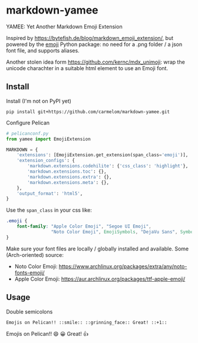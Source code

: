 # markdown-yamee
YAMEE: Yet Another Markdown Emoji Extension

Inspired by <https://bytefish.de/blog/markdown_emoji_extension/>, but powered by the [emoji](https://pypi.org/project/emoji/) Python package: no need for a .png folder / a json font file, and supports aliases.

Another stolen idea form <https://github.com/kernc/mdx_unimoji>: wrap the unicode charachter in a suitable html element to use an Emoji font.

## Install
Install (I'm not on PyPI yet)

```
pip install git+https://github.com/carmelom/markdown-yamee.git
```

Configure Pelican
```python
# pelicanconf.py
from yamee import EmojiExtension

MARKDOWN = {
    'extensions': [EmojiExtension.get_extension(span_class='emoji')],
    'extension_configs': {
        'markdown.extensions.codehilite': {'css_class': 'highlight'},
        'markdown.extensions.toc': {},
        'markdown.extensions.extra': {},
        'markdown.extensions.meta': {},
    },
    'output_format': 'html5',
}
```

Use the `span_class` in your css like:
```css
.emoji {
    font-family: "Apple Color Emoji", "Segoe UI Emoji",
                 "Noto Color Emoji", EmojiSymbols, "DejaVu Sans", Symbola;
}
```

Make sure your font files are locally / globally installed and available. Some (Arch-oriented) source:

- Noto Color Emoji: <https://www.archlinux.org/packages/extra/any/noto-fonts-emoji/>
- Apple Color Emoji: <https://aur.archlinux.org/packages/ttf-apple-emoji/>

## Usage

Double semicolons

`Emojis on Pelican!! ::smile:: ::grinning_face:: Great! ::+1::`

Emojis on Pelican!! 😄 😀 Great! 👍
